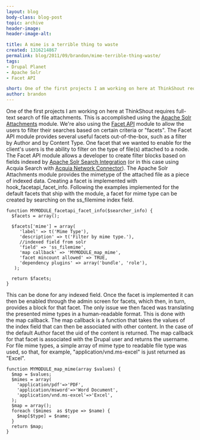 ```yaml
---
layout: blog
body-class: blog-post
topic: archive
header-image:
header-image-alt:

title: A mime is a terrible thing to waste
created: 1316214867
permalink: blog/2011/09/brandon/mime-terrible-thing-waste/
tags:
- Drupal Planet
- Apache Solr
- Facet API

short: One of the first projects I am working on here at ThinkShout requires full-text search of file attachments.
author: brandon
---
```

One of the first projects I am working on here at ThinkShout requires full-text search of file attachments. This is accomplished using the [Apache Solr Attachments](http://drupal.org/project/apachesolr_attachments) module. We're also using the [Facet API](http://drupal.org/project/facetapi) module to allow the users to filter their searches based on certain criteria or "facets".  The Facet API module provides several useful facets out-of-the-box, such as a filter by Author and by Content Type. One facet that we wanted to enable for the client's users is the ability to filter on the type of file(s) attached to a node. The Facet API module allows a developer to create filter blocks based on fields indexed by [Apache Solr Search Integration](http://drupal.org/project/apachesolr) (or in this case using Acquia Search with [Acquia Network Connector](http://drupal.org/project/acquia_connector)).  The Apache Solr Attachments module provides the mimetype of the attached file as a piece of indexed data. Creating a facet is implemented with hook\_facetapi\_facet\_info. Following the examples implemented for the default facets that ship with the module, a facet for mime type can be created by searching on the ss_filemime index field. 
~~~
function MYMODULE_facetapi_facet_info($searcher_info) {
  $facets = array();
  
  $facets['mime'] = array(
     'label' => t('Mime Type'),
     'description' => t('Filter by mime type.'),
     //indexed field from solr 
     'field' => 'ss_filemime',
     'map callback' => 'MYMODULE_map_mime',
     'facet mincount allowed' => TRUE,
     'dependency plugins' => array('bundle', 'role'),
   );
   
  return $facets;
}
~~~
This can be done for any indexed field. Once the facet is implemented it can then be enabled through the admin screen for facets, which then, in turn, provides a block for that facet. The only issue we then faced was translating the presented mime types in a human-readable format. This is done with the map callback. The map callback is a function that takes the values of the index field that can then be associated with other content. In the case of the default Author facet the uid of the content is returned. The map callback for that facet is associated with the Drupal user and returns the username. For file mime types, a simple array of mime type to readable file type was used, so that, for example, "application/vnd.ms-excel" is just returned as "Excel". 
~~~
function MYMODULE_map_mime(array $values) {
  $map = $values;
  $mimes = array(
    'application/pdf'=>'PDF',
    'application/msword'=>'Word Document',
    'application/vnd.ms-excel'=>'Excel',
  );
  $map = array();
  foreach ($mimes  as $type => $name) {
    $map[$type] = $name;
  }
  return $map;
}
~~~
